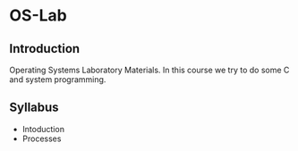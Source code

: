 # OS-Lab
## Introduction
Operating Systems Laboratory Materials. In this course we try to do some C and system programming.

## Syllabus
- Intoduction
- Processes
